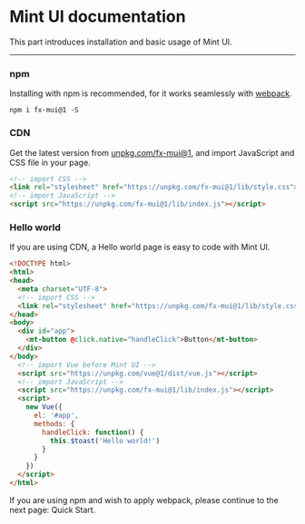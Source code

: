 # Mint UI documentation

This part introduces installation and basic usage of Mint UI.

-------------
### npm
Installing with npm is recommended, for it works seamlessly with [webpack](https://webpack.js.org/).

```shell
npm i fx-mui@1 -S
```

### CDN
Get the latest version from [unpkg.com/fx-mui@1](https://unpkg.com/fx-mui@1/), and import JavaScript and CSS file in your page.

```html
<!-- import CSS -->
<link rel="stylesheet" href="https://unpkg.com/fx-mui@1/lib/style.css">
<!-- import JavaScript -->
<script src="https://unpkg.com/fx-mui@1/lib/index.js"></script>
```


### Hello world
If you are using CDN, a Hello world page is easy to code with Mint UI.

```html
<!DOCTYPE html>
<html>
<head>
  <meta charset="UTF-8">
  <!-- import CSS -->
  <link rel="stylesheet" href="https://unpkg.com/fx-mui@1/lib/style.css">
</head>
<body>
  <div id="app">
    <mt-button @click.native="handleClick">Button</mt-button>
  </div>
</body>
  <!-- import Vue before Mint UI -->
  <script src="https://unpkg.com/vue@1/dist/vue.js"></script>
  <!-- import JavaScript -->
  <script src="https://unpkg.com/fx-mui@1/lib/index.js"></script>
  <script>
    new Vue({
      el: '#app',
      methods: {
        handleClick: function() {
          this.$toast('Hello world!')
        }
      }
    })
  </script>
</html>
```

If you are using npm and wish to apply webpack, please continue to the next page: <router-link to="/en/quickstart">Quick Start</a>.
